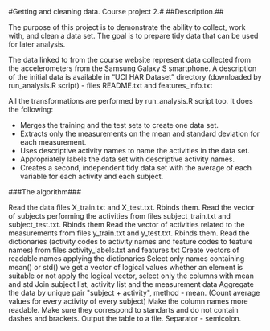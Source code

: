 #Getting and cleaning data. Course project 2.# 
##Description.##

The purpose of this project is to demonstrate the ability to collect, work with, and clean a data set. The goal is to prepare tidy data that can be used for later analysis. 

The data linked to from the course website represent data collected from the accelerometers from the Samsung Galaxy S smartphone. A description of the initial data is available in “UCI HAR Dataset” directory (downloaded by run_analysis.R script) - files README.txt and features_info.txt

All the transformations are performed by run_analysis.R script too.
It does the following:

* Merges the training and the test sets to create one data set.
* Extracts only the measurements on the mean and standard deviation for each measurement.
* Uses descriptive activity names to name the activities in the data set.
* Appropriately labels the data set with descriptive activity names. 
* Creates a second, independent tidy data set with the average of each variable for each activity and each subject. 

###The algorithm###

Read the data files X_train.txt and X_test.txt. Rbinds them.
Read the vector of subjects performing the activities from files subject_train.txt and subject_test.txt. Rbinds them
Read the vector of activities related to the measurements from files y_train.txt and y_test.txt. Rbinds them.
Read the dictionaries (activity codes to activity names and feature codes to feature names) from files activity_labels.txt and features.txt
Create vectors of readable names applying the dictionaries
Select only names containing mean() or std()
we get a vector of logical values whether an element is suitable or not
apply the logical vector, select only the columns with mean and std
Join subject list, activity list and the measurement data
Aggregate the data by unique pair "subject + activity", method - mean. (Count average values for every activity of every subject)
Make the column names more readable. Make sure they correspond to standarts and do not contain dashes and brackets.
Output the table to a file. Separator - semicolon.